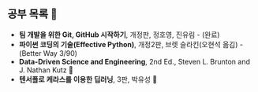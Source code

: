 ## 공부 목록 👋

* **팀 개발을 위한 Git, GitHub 시작하기**, 개정판, 정호영, 진유림 - (완료)
* **파이썬 코딩의 기술(Effective Python)**, 개정2판, 브렛 슬라킨(오현석 옮김) - (Better Way 3/90)
* **Data-Driven Science and Engineering**, 2nd Ed., Steven L. Brunton and J. Nathan Kutz 🌱
* **텐서플로 케라스를 이용한 딥러닝**, 3판, 박유성 🔭

<!--
**kyyoo1970/kyyoo1970** is a ✨ _special_ ✨ repository because its `README.md` (this file) appears on your GitHub profile.

Here are some ideas to get you started:

- 🔭 I’m currently working on ...
- 🌱 I’m currently learning ...
- 👯 I’m looking to collaborate on ...
- 🤔 I’m looking for help with ...
- 💬 Ask me about ...
- 📫 How to reach me: ...
- 😄 Pronouns: ...
- ⚡ Fun fact: ...
-->
